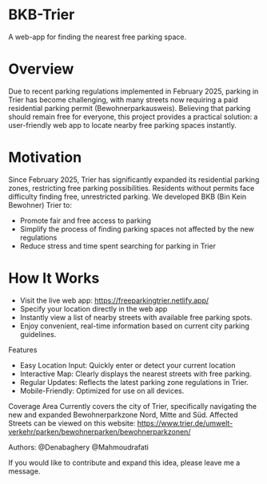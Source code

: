 # BKB-Trier
A web-app for finding the nearest free parking space.

# Overview
Due to recent parking regulations implemented in February 2025, parking in Trier has become challenging, with many streets now requiring a paid residential parking permit (Bewohnerparkausweis). 
Believing that parking should remain free for everyone, this project provides a practical solution: a user-friendly web app to locate nearby free parking spaces instantly.

# Motivation
Since February 2025, Trier has significantly expanded its residential parking zones, restricting free parking possibilities. Residents without permits face difficulty finding free, unrestricted parking. We developed BKB (Bin Kein Bewohner) Trier to:

- Promote fair and free access to parking
- Simplify the process of finding parking spaces not affected by the new regulations
- Reduce stress and time spent searching for parking in Trier

# How It Works
- Visit the live web app: https://freeparkingtrier.netlify.app/
- Specify your location directly in the web app
- Instantly view a list of nearby streets with available free parking spots.
- Enjoy convenient, real-time information based on current city parking guidelines.

Features
- Easy Location Input: Quickly enter or detect your current location
- Interactive Map: Clearly displays the nearest streets with free parking.
- Regular Updates: Reflects the latest parking zone regulations in Trier.
- Mobile-Friendly: Optimized for use on all devices.

Coverage Area
Currently covers the city of Trier, specifically navigating the new and expanded Bewohnerparkzone Nord, Mitte and Süd. 
Affected Streets can be viewed on this website:
https://www.trier.de/umwelt-verkehr/parken/bewohnerparken/bewohnerparkzonen/

Authors:
@Denabaghery 
@Mahmoudrafati

If you would like to contribute and expand this idea, please leave me a message. 